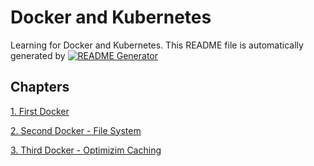 
# Docker and Kubernetes

Learning for Docker and Kubernetes.
This README file is automatically generated by [![README Generator](https://github.com/unchaptered/docker-and-kubernetes/actions/workflows/generator-readme.yaml/badge.svg)](https://github.com/unchaptered/docker-and-kubernetes/actions/workflows/generator-readme.yaml)

## Chapters

[1. First Docker](https://github.com/unchaptered/docker-and-kubernetes/tree/main/1.%20First%20Docker)

[2. Second Docker - File System](https://github.com/unchaptered/docker-and-kubernetes/tree/main/2.%20Second%20Docker%20-%20File%20System)

[3. Third Docker - Optimizim Caching](https://github.com/unchaptered/docker-and-kubernetes/tree/main/3.%20Third%20Docker%20-%20Optimizim%20Caching)